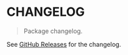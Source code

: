 # CHANGELOG

> Package changelog.

See [GitHub Releases](https://github.com/stdlib-js/constants-float64-max-safe-nth-fibonacci/releases) for the changelog.